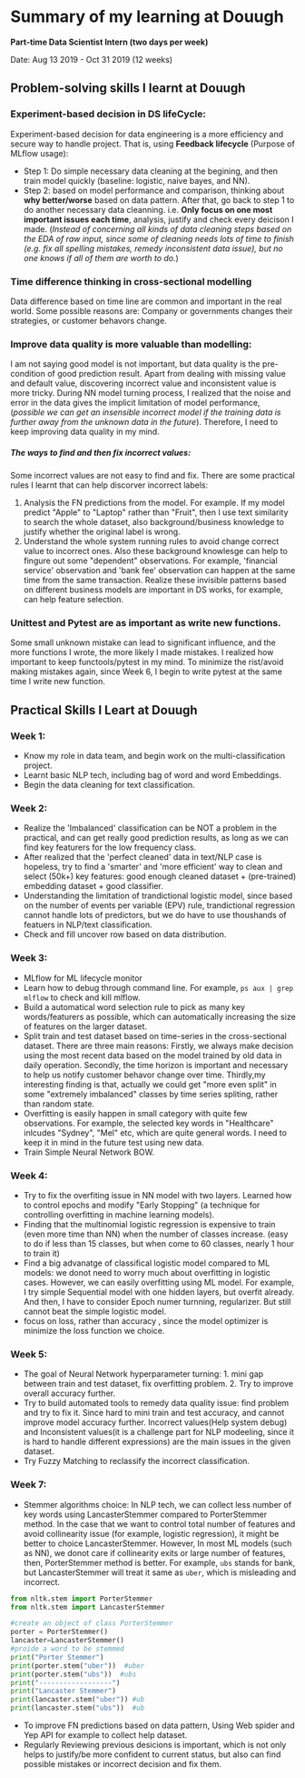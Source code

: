# Summary of my learning at Douugh
**Part-time Data Scientist Intern (two days per week)**

Date: Aug 13 2019 - Oct 31 2019 (12 weeks)
## Problem-solving skills I learnt at Douugh
### Experiment-based decision in DS lifeCycle:
Experiment-based decision for data engineering is a more efficiency and secure way to handle project. That is, using **Feedback lifecycle** (Purpose of MLflow usage): 
- Step 1: Do simple necessary data cleaning at the begining, and then train model quickly (baseline: logistic, naive bayes, and NN). 
- Step 2: based on model performance and comparison, thinking about **why better/worse** based on data pattern. After that, go back to step 1 to do another necessary data cleanning. i.e. **Only focus on one most important issues each time**, analysis, justify and check every deicison I made. (*Instead of concerning all kinds of data cleaning steps based on the EDA of raw input, since some of cleaning needs lots of time to finish (e.g. fix all spelling mistakes, remedy inconsistent data issue), but no one knows if all of them are worth to do.*)

### Time difference thinking in cross-sectional modelling
Data difference based on time line are common and important in the real world. Some possible reasons are: Company or governments changes their strategies, or customer behavors change. 

### Improve data quality is more valuable than modelling:
I am not saying good model is not important, but data quality is the pre-condition of good prediction result. Apart from dealing with missing value and default value, discovering incorrect value and inconsistent value is more tricky. During NN model turning process, I realized that the noise and error in the data gives the implicit limitation of model performance, (*possible we can get an insensible incorrect model if the training data is further away from the unknown data in the future*). Therefore, I need to keep improving data quality in my mind. 
##### The ways to find and then fix incorrect values:
Some incorrect values are not easy to find and fix. There are some practical rules I learnt that can help discorver incorrect labels:
1. Analysis the FN predictions from the model. For example. If my model predict "Apple" to "Laptop" rather than "Fruit", then I use text similarity to search the whole dataset, also background/business knowledge to justify whether the original label is wrong.
2. Understand the whole system running rules to avoid change correct value to incorrect ones. Also these background knowlesge can help to fingure out some "dependent" observations. For example, 'financial service' observation and 'bank fee' observation can happen at the same time from the same transaction. Realize these invisible patterns based on different business models are important in DS works, for example, can help feature selection. 

### Unittest and Pytest are as important as write new functions. 
Some small unknown mistake can lead to significant influence, and the more functions I wrote, the more likely I made mistakes. I realized how important to keep functools/pytest in my mind. To minimize the rist/avoid making mistakes again, since Week 6, I begin to write pytest at the same time I write new function.  

## Practical Skills I Leart at Douugh
### Week 1: 
- Know my role in data team, and begin work on the multi-classification project.
- Learnt basic NLP tech, including bag of word and word Embeddings. 
- Begin the data cleaning for text classification. 

### Week 2:
- Realize the 'Imbalanced' classification can be NOT a problem in the practical, and can get really good prediction results, as long as we can find key featurers for the low frequency class. 
- After realized that the 'perfect cleaned' data in text/NLP case is hopeless, try to find a 'smarter' and 'more efficient' way to clean and select (50k+) key features: good enough cleaned dataset + (pre-trained) embedding dataset + good classifier.
- Understanding the limitation of trandictional logistic model, since based on the number of events per variable (EPV) rule, trandictional regression cannot handle lots of predictors, but we do have to use thoushands of featuers in NLP/text classification. 
- Check and fill uncover row based on data distribution.

### Week 3:
- MLflow for ML lifecycle monitor
- Learn how to debug through command line. For example, `ps aux | grep mlflow` to check and kill mlflow. 
- Build a automatical word selection rule to pick as many key words/featurers as possible, which can automatically increasing the size of features on the larger dataset. 
- Split train and test dataset based on time-series in the cross-sectional dataset. There are three main reasons: Firstly, we always make decision using the most recent data based on the model trained by old data in daily operation. Secondly, the time horizon is important and necessary to help us notify customer behavor change over time. Thirdly,my interesting finding is that, actually we could get "more even split" in some "extremely imbalanced" classes by time series spliting, rather than random state. 
- Overfitting is easily happen in small category with quite few observations. For example, the selected key words in "Healthcare" inlcudes "Sydney", "Mel" etc, which are quite general words. I need to keep it in mind in the future test using new data.
- Train Simple Neural Network BOW. 

### Week 4:
-  Try to fix the overfiting issue in NN model with two layers. Learned how to control epochs and modify "Early Stopping" (a technique for controlling overfitting in machine learning models). 
- Finding that the multinomial logistic regression is expensive to train (even more time than NN) when the number of classes increase. (easy to do if less than 15 classes, but when come to 60 classes, nearly 1 hour to train it)
- Find a big advanatge of classifical logistic model compared to ML models: we donot need to worry much about overfitting in logistic cases. However, we can easily overfitting using ML model. For example, I try simple Sequential model with one hidden layers, but overfit already. And then, I have to consider Epoch numer turnning, regularizer. But still cannot beat the simple logistic model.
- focus on loss, rather than accuracy , since the model optimizer is minimize the loss function we choice. 

### Week 5:
- The goal of Neural Network hyperparameter turning: 1. mini gap between train and test dataset, fix overfitting problem. 2. Try to improve overall accuracy further.
- Try to build automated tools to remedy data quality issue: find problem and try to fix it. Since hard to mini train and test accuracy, and cannot improve model accuracy further. Incorrect values(Help system debug) and Inconsistent values(it is a challenge part for NLP modeeling, since it is hard to handle different expressions) are the main issues in the given dataset. 
- Try Fuzzy Matching to reclassify the incorrect classification. 

### Week 7:
- Stemmer algorithms choice: In NLP tech, we can collect less number of key words using LancasterStemmer compared to PorterStemmer method. In the case that we want to control total number of features and avoid collinearity issue (for example, logistic regression), it might be better to choice LancasterStemmer. However, In most ML models (such as NN), we donot care if collinearity exits or large number of features, then, PorterStemmer method is better. For example, `ubs` stands for bank, but LancasterStemmer will treat it same as `uber`, which is misleading and incorrect.

```python
from nltk.stem import PorterStemmer
from nltk.stem import LancasterStemmer

#create an object of class PorterStemmer
porter = PorterStemmer()
lancaster=LancasterStemmer()
#proide a word to be stemmed
print("Porter Stemmer")
print(porter.stem("uber"))  #uber
print(porter.stem("ubs"))  #ubs 
print("------------------")
print("Lancaster Stemmer")
print(lancaster.stem("uber")) #ub
print(lancaster.stem("ubs"))  #ub
```
- To improve FN predictions based on data pattern, Using Web spider and Yep API for example to collect help dataset. 
- Regularly Reviewing previous desicions is important, which is not only helps to justify/be more confident to current status, but also can find possible mistakes or incorrect decision and fix them.
